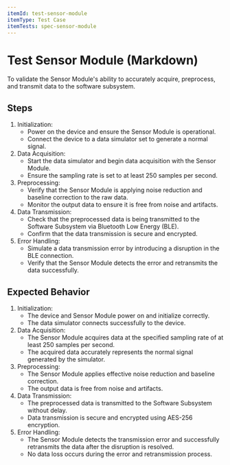 ```yaml
---
itemId: test-sensor-module
itemType: Test Case
itemTests: spec-sensor-module
---
```


# Test Sensor Module (Markdown)

To validate the Sensor Module's ability to accurately acquire, preprocess, and transmit data to the software subsystem.

## Steps
1. Initialization:
    * Power on the device and ensure the Sensor Module is operational.
    * Connect the device to a data simulator set to generate a normal signal.
2. Data Acquisition:
    * Start the data simulator and begin data acquisition with the Sensor Module.
    * Ensure the sampling rate is set to at least 250 samples per second.
3. Preprocessing:
    * Verify that the Sensor Module is applying noise reduction and baseline correction to the raw data.
    * Monitor the output data to ensure it is free from noise and artifacts.
4. Data Transmission:
    * Check that the preprocessed data is being transmitted to the Software Subsystem via Bluetooth Low Energy (BLE).
    * Confirm that the data transmission is secure and encrypted.
5. Error Handling:
    * Simulate a data transmission error by introducing a disruption in the BLE connection.
    * Verify that the Sensor Module detects the error and retransmits the data successfully.

## Expected Behavior
1. Initialization:
    * The device and Sensor Module power on and initialize correctly.
    * The data simulator connects successfully to the device.
2. Data Acquisition:
    * The Sensor Module acquires data at the specified sampling rate of at least 250 samples per second.
    * The acquired data accurately represents the normal signal generated by the simulator.
3. Preprocessing:
    * The Sensor Module applies effective noise reduction and baseline correction.
    * The output data is free from noise and artifacts.
4. Data Transmission:
    * The preprocessed data is transmitted to the Software Subsystem without delay.
    * Data transmission is secure and encrypted using AES-256 encryption.
5. Error Handling:
    * The Sensor Module detects the transmission error and successfully retransmits the data after the disruption is resolved.
    * No data loss occurs during the error and retransmission process.
